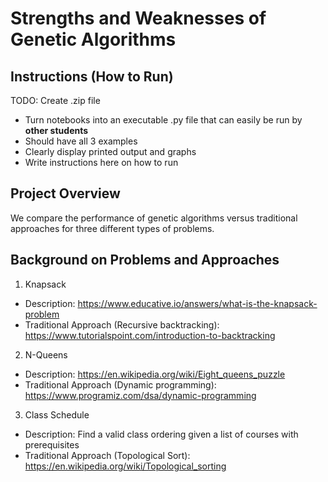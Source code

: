 # Strengths and Weaknesses of Genetic Algorithms

## Instructions (How to Run)

TODO: Create .zip file
- Turn notebooks into an executable .py file that can easily be run by **other students**
- Should have all 3 examples
- Clearly display printed output and graphs
- Write instructions here on how to run

## Project Overview
We compare the performance of genetic algorithms versus traditional approaches for three different types of problems.

## Background on Problems and Approaches
1. Knapsack
  -  Description: https://www.educative.io/answers/what-is-the-knapsack-problem
  -  Traditional Approach (Recursive backtracking): https://www.tutorialspoint.com/introduction-to-backtracking
2. N-Queens
  - Description: https://en.wikipedia.org/wiki/Eight_queens_puzzle
  - Traditional Approach (Dynamic programming): https://www.programiz.com/dsa/dynamic-programming
3. Class Schedule
  - Description: Find a valid class ordering given a list of courses with prerequisites
  - Traditional Approach (Topological Sort): https://en.wikipedia.org/wiki/Topological_sorting
